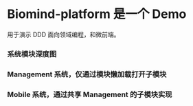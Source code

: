 # Biomind-platform 是一个 Demo

用于演示 DDD 面向领域编程，和微前端。

### 系统模块深度图

### Management 系统，仅通过模块懒加载打开子模块

### Mobile 系统，通过共享 Management 的子模块实现
